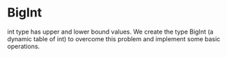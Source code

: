 # BigInt
int type has upper and lower bound values. We create the type BigInt (a dynamic table of int) to overcome this problem and implement some basic operations.
